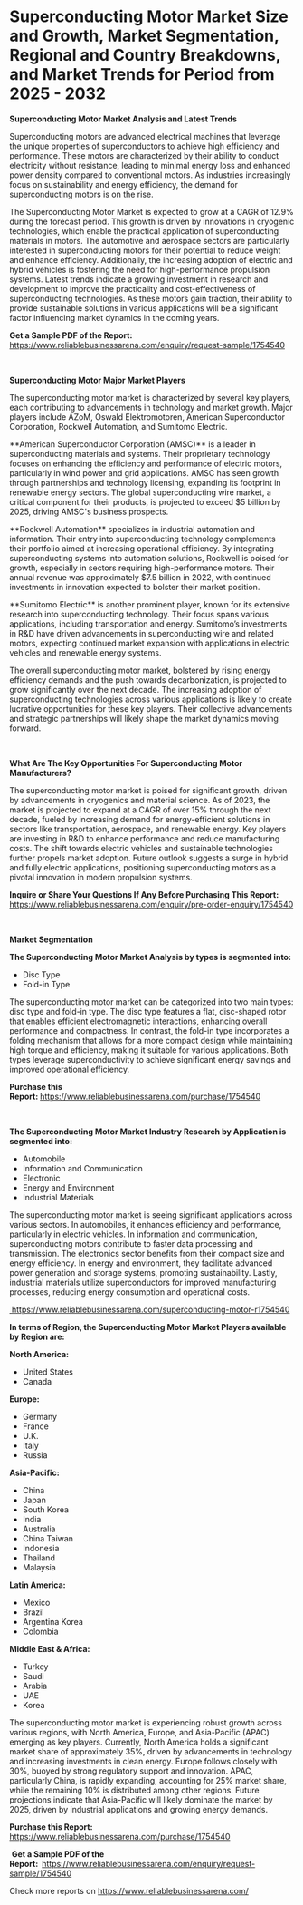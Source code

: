<p><h1>Superconducting Motor Market Size and Growth, Market Segmentation, Regional and Country Breakdowns, and Market Trends for Period from 2025 -  2032</h1></p><p><strong>Superconducting Motor Market Analysis and Latest Trends</strong></p>
<p><p>Superconducting motors are advanced electrical machines that leverage the unique properties of superconductors to achieve high efficiency and performance. These motors are characterized by their ability to conduct electricity without resistance, leading to minimal energy loss and enhanced power density compared to conventional motors. As industries increasingly focus on sustainability and energy efficiency, the demand for superconducting motors is on the rise.</p><p>The Superconducting Motor Market is expected to grow at a CAGR of 12.9% during the forecast period. This growth is driven by innovations in cryogenic technologies, which enable the practical application of superconducting materials in motors. The automotive and aerospace sectors are particularly interested in superconducting motors for their potential to reduce weight and enhance efficiency. Additionally, the increasing adoption of electric and hybrid vehicles is fostering the need for high-performance propulsion systems. Latest trends indicate a growing investment in research and development to improve the practicality and cost-effectiveness of superconducting technologies. As these motors gain traction, their ability to provide sustainable solutions in various applications will be a significant factor influencing market dynamics in the coming years.</p></p>
<p><strong>Get a Sample PDF of the Report:&nbsp;</strong> <a href="https://www.reliablebusinessarena.com/enquiry/request-sample/1754540?utm_campaign=1871&utm_medium=2&utm_source=Github&utm_content=ia&utm_term=18022025&utm_id=superconducting-motor">https://www.reliablebusinessarena.com/enquiry/request-sample/1754540</a></p>
<p>&nbsp;</p>
<p><strong>Superconducting Motor Major Market Players</strong></p>
<p><p>The superconducting motor market is characterized by several key players, each contributing to advancements in technology and market growth. Major players include AZoM, Oswald Elektromotoren, American Superconductor Corporation, Rockwell Automation, and Sumitomo Electric.</p><p>**American Superconductor Corporation (AMSC)** is a leader in superconducting materials and systems. Their proprietary technology focuses on enhancing the efficiency and performance of electric motors, particularly in wind power and grid applications. AMSC has seen growth through partnerships and technology licensing, expanding its footprint in renewable energy sectors. The global superconducting wire market, a critical component for their products, is projected to exceed $5 billion by 2025, driving AMSC's business prospects.</p><p>**Rockwell Automation** specializes in industrial automation and information. Their entry into superconducting technology complements their portfolio aimed at increasing operational efficiency. By integrating superconducting systems into automation solutions, Rockwell is poised for growth, especially in sectors requiring high-performance motors. Their annual revenue was approximately $7.5 billion in 2022, with continued investments in innovation expected to bolster their market position.</p><p>**Sumitomo Electric** is another prominent player, known for its extensive research into superconducting technology. Their focus spans various applications, including transportation and energy. Sumitomo’s investments in R&D have driven advancements in superconducting wire and related motors, expecting continued market expansion with applications in electric vehicles and renewable energy systems.</p><p>The overall superconducting motor market, bolstered by rising energy efficiency demands and the push towards decarbonization, is projected to grow significantly over the next decade. The increasing adoption of superconducting technologies across various applications is likely to create lucrative opportunities for these key players. Their collective advancements and strategic partnerships will likely shape the market dynamics moving forward.</p></p>
<p>&nbsp;</p>
<p><strong>What Are The Key Opportunities For Superconducting Motor Manufacturers?</strong></p>
<p><p>The superconducting motor market is poised for significant growth, driven by advancements in cryogenics and material science. As of 2023, the market is projected to expand at a CAGR of over 15% through the next decade, fueled by increasing demand for energy-efficient solutions in sectors like transportation, aerospace, and renewable energy. Key players are investing in R&D to enhance performance and reduce manufacturing costs. The shift towards electric vehicles and sustainable technologies further propels market adoption. Future outlook suggests a surge in hybrid and fully electric applications, positioning superconducting motors as a pivotal innovation in modern propulsion systems.</p></p>
<p><strong>Inquire or Share Your Questions If Any Before Purchasing This Report:</strong> <a href="https://www.reliablebusinessarena.com/enquiry/pre-order-enquiry/1754540?utm_campaign=1871&utm_medium=2&utm_source=Github&utm_content=ia&utm_term=18022025&utm_id=superconducting-motor">https://www.reliablebusinessarena.com/enquiry/pre-order-enquiry/1754540</a></p>
<p>&nbsp;</p>
<p><strong>Market Segmentation</strong></p>
<p><strong>The Superconducting Motor Market Analysis by types is segmented into:</strong></p>
<p><ul><li>Disc Type</li><li>Fold-in Type</li></ul></p>
<p><p>The superconducting motor market can be categorized into two main types: disc type and fold-in type. The disc type features a flat, disc-shaped rotor that enables efficient electromagnetic interactions, enhancing overall performance and compactness. In contrast, the fold-in type incorporates a folding mechanism that allows for a more compact design while maintaining high torque and efficiency, making it suitable for various applications. Both types leverage superconductivity to achieve significant energy savings and improved operational efficiency.</p></p>
<p><strong>Purchase this Report:&nbsp;</strong><a href="https://www.reliablebusinessarena.com/purchase/1754540?utm_campaign=1871&utm_medium=2&utm_source=Github&utm_content=ia&utm_term=18022025&utm_id=superconducting-motor">https://www.reliablebusinessarena.com/purchase/1754540</a></p>
<p>&nbsp;</p>
<p><strong>The Superconducting Motor Market Industry Research by Application is segmented into:</strong></p>
<p><ul><li>Automobile</li><li>Information and Communication</li><li>Electronic</li><li>Energy and Environment</li><li>Industrial Materials</li></ul></p>
<p><p>The superconducting motor market is seeing significant applications across various sectors. In automobiles, it enhances efficiency and performance, particularly in electric vehicles. In information and communication, superconducting motors contribute to faster data processing and transmission. The electronics sector benefits from their compact size and energy efficiency. In energy and environment, they facilitate advanced power generation and storage systems, promoting sustainability. Lastly, industrial materials utilize superconductors for improved manufacturing processes, reducing energy consumption and operational costs.</p></p>
<p><a href="https://www.reliablebusinessarena.com/superconducting-motor-r1754540?utm_campaign=1871&utm_medium=2&utm_source=Github&utm_content=ia&utm_term=18022025&utm_id=superconducting-motor">&nbsp;https://www.reliablebusinessarena.com/superconducting-motor-r1754540</a></p>
<p><strong>In terms of Region, the Superconducting Motor Market Players available by Region are:</strong></p>
<p>
    <p> <strong> North America: </strong>
        <ul>
            <li>United States</li>
            <li>Canada</li>
        </ul>
        </p> 
    <p> <strong> Europe: </strong>
        <ul>
            <li>Germany</li>
            <li>France</li>
            <li>U.K.</li>
            <li>Italy</li>
            <li>Russia</li>
        </ul>
        </p> 
    <p> <strong> Asia-Pacific: </strong>
        <ul>
            <li>China</li>
            <li>Japan</li>
            <li>South Korea</li>
            <li>India</li>
            <li>Australia</li>
            <li>China Taiwan</li>
            <li>Indonesia</li>
            <li>Thailand</li>
            <li>Malaysia</li>
        </ul>
        </p> 
    <p> <strong> Latin America: </strong>
        <ul>
            <li>Mexico</li>
            <li>Brazil</li>
            <li>Argentina Korea</li>
            <li>Colombia</li>
        </ul>
        </p> 
    <p> <strong> Middle East & Africa: </strong>
        <ul>
            <li>Turkey</li>
            <li>Saudi</li>
            <li>Arabia</li>
            <li>UAE</li>
            <li>Korea</li>
        </ul>
    </p>
    </p>
<p><p>The superconducting motor market is experiencing robust growth across various regions, with North America, Europe, and Asia-Pacific (APAC) emerging as key players. Currently, North America holds a significant market share of approximately 35%, driven by advancements in technology and increasing investments in clean energy. Europe follows closely with 30%, buoyed by strong regulatory support and innovation. APAC, particularly China, is rapidly expanding, accounting for 25% market share, while the remaining 10% is distributed among other regions. Future projections indicate that Asia-Pacific will likely dominate the market by 2025, driven by industrial applications and growing energy demands.</p></p>
<p><strong>Purchase this Report: </strong><a href="https://www.reliablebusinessarena.com/purchase/1754540?utm_campaign=1871&utm_medium=2&utm_source=Github&utm_content=ia&utm_term=18022025&utm_id=superconducting-motor">https://www.reliablebusinessarena.com/purchase/1754540</a></p>
<p>&nbsp;<strong>Get a Sample PDF of the Report:&nbsp;&nbsp;</strong><a href="https://www.reliablebusinessarena.com/enquiry/request-sample/1754540?utm_campaign=1871&utm_medium=2&utm_source=Github&utm_content=ia&utm_term=18022025&utm_id=superconducting-motor">https://www.reliablebusinessarena.com/enquiry/request-sample/1754540</a></p>
<p><strong></strong></p>
<p>Check more reports on <a href="https://www.reliablebusinessarena.com/?utm_campaign=1871&utm_medium=2&utm_source=Github&utm_content=ia&utm_term=18022025&utm_id=superconducting-motor">https://www.reliablebusinessarena.com/</a></p>